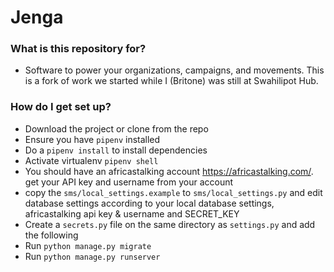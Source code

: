 # Jenga #

### What is this repository for? ###

* Software to power your organizations, campaigns, and movements. This is a fork of work we started while I (Britone) was still at Swahilipot Hub.

### How do I get set up? ###

* Download the project or clone from the repo
* Ensure you have `pipenv` installed
* Do a `pipenv install` to install dependencies
* Activate virtualenv `pipenv shell`
* You should have an africastalking account https://africastalking.com/.
  get your API key and username from your account
* copy the `sms/local_settings.example` to `sms/local_settings.py` and edit database settings according to your local database settings, africastalking api key & username and SECRET_KEY
* Create a `secrets.py` file on the same directory as `settings.py` and add the following
* Run `python manage.py migrate`
* Run `python manage.py runserver`
